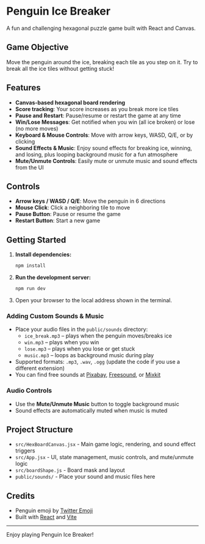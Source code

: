 # Penguin Ice Breaker

A fun and challenging hexagonal puzzle game built with React and Canvas.

## Game Objective
Move the penguin around the ice, breaking each tile as you step on it. Try to break all the ice tiles without getting stuck!

## Features
- **Canvas-based hexagonal board rendering**
- **Score tracking**: Your score increases as you break more ice tiles
- **Pause and Restart**: Pause/resume or restart the game at any time
- **Win/Lose Messages**: Get notified when you win (all ice broken) or lose (no more moves)
- **Keyboard & Mouse Controls**: Move with arrow keys, WASD, Q/E, or by clicking
- **Sound Effects & Music**: Enjoy sound effects for breaking ice, winning, and losing, plus looping background music for a fun atmosphere
- **Mute/Unmute Controls**: Easily mute or unmute music and sound effects from the UI

## Controls
- **Arrow keys / WASD / Q/E**: Move the penguin in 6 directions
- **Mouse Click**: Click a neighboring tile to move
- **Pause Button**: Pause or resume the game
- **Restart Button**: Start a new game

## Getting Started
1. **Install dependencies:**
   ```bash
   npm install
   ```
2. **Run the development server:**
   ```bash
   npm run dev
   ```
3. Open your browser to the local address shown in the terminal.

### Adding Custom Sounds & Music
- Place your audio files in the `public/sounds` directory:
  - `ice_break.mp3`   – plays when the penguin moves/breaks ice
  - `win.mp3`         – plays when you win
  - `lose.mp3`        – plays when you lose or get stuck
  - `music.mp3`       – loops as background music during play
- Supported formats: `.mp3`, `.wav`, `.ogg` (update the code if you use a different extension)
- You can find free sounds at [Pixabay](https://pixabay.com/sound-effects/), [Freesound](https://freesound.org), or [Mixkit](https://mixkit.co/free-sound-effects/)

### Audio Controls
- Use the **Mute/Unmute Music** button to toggle background music
- Sound effects are automatically muted when music is muted

## Project Structure
- `src/HexBoardCanvas.jsx` - Main game logic, rendering, and sound effect triggers
- `src/App.jsx` - UI, state management, music controls, and mute/unmute logic
- `src/boardShape.js` - Board mask and layout
- `public/sounds/` - Place your sound and music files here

## Credits
- Penguin emoji by [Twitter Emoji](https://emojipedia.org/penguin)
- Built with [React](https://react.dev/) and [Vite](https://vitejs.dev/)

---
Enjoy playing Penguin Ice Breaker!

